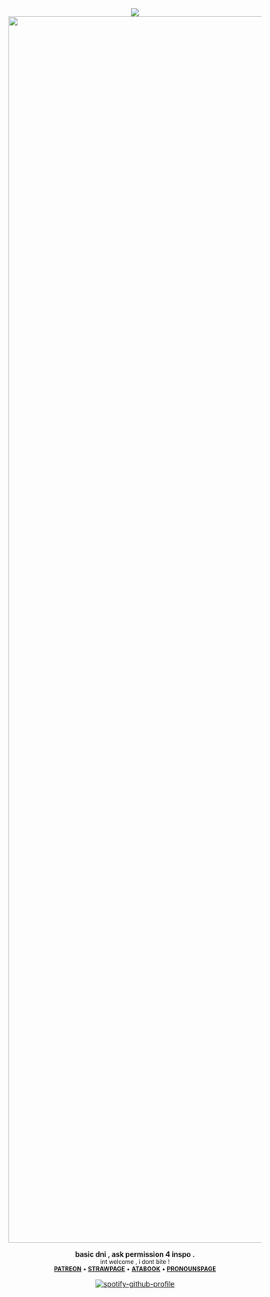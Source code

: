 <div align="center">
<img src="https://komarev.com/ghpvc/?username=dmutt7&color=5A8691&label=woof">

<img width="1949" height="2436" alt="1000088141" src="https://github.com/user-attachments/assets/2e238324-0525-4e93-acb4-cfbe7390d356" />

__basic dni , ask permission 4 inspo .__<br/><sub>int welcome , i dont bite ! <br/> 
[__PATREON__](https://www.patreon.com/c/dmutt7/about) • [__STRAWPAGE__](https://deemutt.straw.page) • [__ATABOOK__](https://dmutt7.atabook.org/) •  [__PRONOUNSPAGE__](https://en.pronouns.page/@dmutt7)

[![spotify-github-profile](https://spotify-github-profile.kittinanx.com/api/view?uid=hpvy7u3a5ewsaqd808vwnxcls&cover_image=true&theme=natemoo-re&show_offline=false&background_color=121212&interchange=false&bar_color=5f8f99&bar_color_cover=false)](https://github.com/kittinan/spotify-github-profile)
